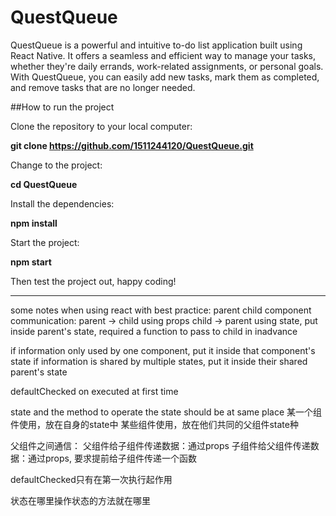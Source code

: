 # QuestQueue
QuestQueue is a powerful and intuitive to-do list application built using React Native. It offers a seamless and efficient way to manage your tasks, whether they're daily errands, work-related assignments, or personal goals. With QuestQueue, you can easily add new tasks, mark them as completed, and remove tasks that are no longer needed.

##How to run the project

Clone the repository to your local computer:

<b>git clone https://github.com/1511244120/QuestQueue.git</b>

Change to the project:

<b>cd QuestQueue</b>

Install the dependencies:

<b>npm install</b>

Start the project:

<b>npm start</b>

Then test the project out, happy coding!

---
some notes when using react with best practice:
parent child component communication: 
parent -> child using props
child -> parent using state, put inside parent's state, required a function to pass to child in inadvance

if information only used by one component, put it inside that component's state
if information is shared by multiple states, put it inside their shared parent's state

defaultChecked on executed at first time

state and the method to operate the state should be at same place
某一个组件使用，放在自身的state中
某些组件使用，放在他们共同的父组件state种

父组件之间通信：
父组件给子组件传递数据：通过props
子组件给父组件传递数据：通过props, 要求提前给子组件传递一个函数

defaultChecked只有在第一次执行起作用

状态在哪里操作状态的方法就在哪里
